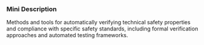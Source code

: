 ### Mini Description

Methods and tools for automatically verifying technical safety properties and compliance with specific safety standards, including formal verification approaches and automated testing frameworks.
